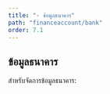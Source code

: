 ```yaml
---
title: "- ข้อมูลธนาคาร"
path: "financeaccount/bank"
order: 7.1
---
```


## ข้อมูลธนาคาร

สำหรับจัดการข้อมูลธนาคาร:
